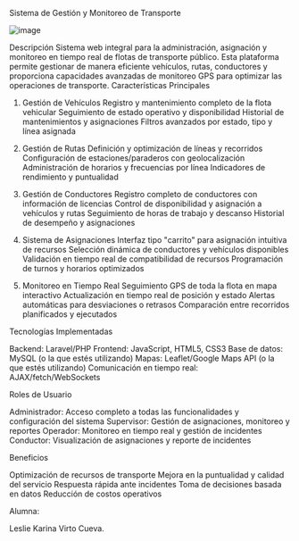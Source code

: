 Sistema de Gestión y Monitoreo de Transporte

![image](https://github.com/user-attachments/assets/2ee4120e-7530-499c-b8aa-cbad03435682)


Descripción
Sistema web integral para la administración, asignación y monitoreo en tiempo real de flotas de transporte público. Esta plataforma permite gestionar de manera eficiente vehículos, rutas, conductores y proporciona capacidades avanzadas de monitoreo GPS para optimizar las operaciones de transporte.
Características Principales

1. Gestión de Vehículos
Registro y mantenimiento completo de la flota vehicular
Seguimiento de estado operativo y disponibilidad
Historial de mantenimientos y asignaciones
Filtros avanzados por estado, tipo y línea asignada

2. Gestión de Rutas
Definición y optimización de líneas y recorridos
Configuración de estaciones/paraderos con geolocalización
Administración de horarios y frecuencias por línea
Indicadores de rendimiento y puntualidad

3. Gestión de Conductores
Registro completo de conductores con información de licencias
Control de disponibilidad y asignación a vehículos y rutas
Seguimiento de horas de trabajo y descanso
Historial de desempeño y asignaciones

4. Sistema de Asignaciones
Interfaz tipo "carrito" para asignación intuitiva de recursos
Selección dinámica de conductores y vehículos disponibles
Validación en tiempo real de compatibilidad de recursos
Programación de turnos y horarios optimizados

5. Monitoreo en Tiempo Real
Seguimiento GPS de toda la flota en mapa interactivo
Actualización en tiempo real de posición y estado
Alertas automáticas para desviaciones o retrasos
Comparación entre recorridos planificados y ejecutados

Tecnologías Implementadas

Backend: Laravel/PHP
Frontend: JavaScript, HTML5, CSS3
Base de datos: MySQL (o la que estés utilizando)
Mapas: Leaflet/Google Maps API (o la que estés utilizando)
Comunicación en tiempo real: AJAX/fetch/WebSockets

Roles de Usuario

Administrador: Acceso completo a todas las funcionalidades y configuración del sistema
Supervisor: Gestión de asignaciones, monitoreo y reportes
Operador: Monitoreo en tiempo real y gestión de incidentes
Conductor: Visualización de asignaciones y reporte de incidentes

Beneficios

Optimización de recursos de transporte
Mejora en la puntualidad y calidad del servicio
Respuesta rápida ante incidentes
Toma de decisiones basada en datos
Reducción de costos operativos


Alumna:

Leslie Karina Virto Cueva.
